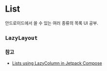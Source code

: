 # List

안드로이드에서 쓸 수 있는 여러 종류의 목록 UI 공부.

## `LazyLayout`

### 참고

- [Lists using LazyColumn in Jetpack Compose](https://medium.com/@mal7othify/lists-using-lazycolumn-in-jetpack-compose-c70c39805fbc)